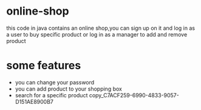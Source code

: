 # online-shop
this code in java contains an online shop,you can sign up on it and log in as a user to buy specific product or log in as a manager to add and remove product
# some features
- you can change your password
- you can add product to your shopping box
- search for a specific product
copy_C7ACF259-6990-4833-9057-D151AE8900B7

